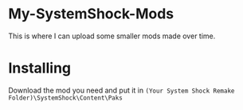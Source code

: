 # My-SystemShock-Mods
This is where I can upload some smaller mods made over time.

# Installing
Download the mod you need and put it in ``(Your System Shock Remake Folder)\SystemShock\Content\Paks``
